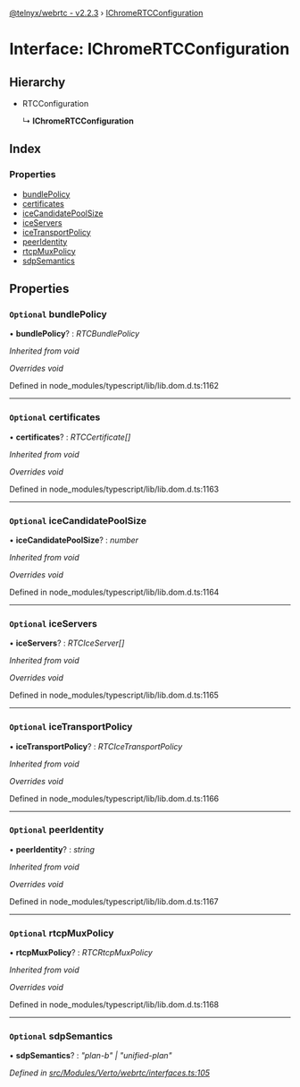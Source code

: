 [@telnyx/webrtc - v2.2.3](../README.md) › [IChromeRTCConfiguration](ichromertcconfiguration.md)

# Interface: IChromeRTCConfiguration

## Hierarchy

* RTCConfiguration

  ↳ **IChromeRTCConfiguration**

## Index

### Properties

* [bundlePolicy](ichromertcconfiguration.md#optional-bundlepolicy)
* [certificates](ichromertcconfiguration.md#optional-certificates)
* [iceCandidatePoolSize](ichromertcconfiguration.md#optional-icecandidatepoolsize)
* [iceServers](ichromertcconfiguration.md#optional-iceservers)
* [iceTransportPolicy](ichromertcconfiguration.md#optional-icetransportpolicy)
* [peerIdentity](ichromertcconfiguration.md#optional-peeridentity)
* [rtcpMuxPolicy](ichromertcconfiguration.md#optional-rtcpmuxpolicy)
* [sdpSemantics](ichromertcconfiguration.md#optional-sdpsemantics)

## Properties

### `Optional` bundlePolicy

• **bundlePolicy**? : *RTCBundlePolicy*

*Inherited from void*

*Overrides void*

Defined in node_modules/typescript/lib/lib.dom.d.ts:1162

___

### `Optional` certificates

• **certificates**? : *RTCCertificate[]*

*Inherited from void*

*Overrides void*

Defined in node_modules/typescript/lib/lib.dom.d.ts:1163

___

### `Optional` iceCandidatePoolSize

• **iceCandidatePoolSize**? : *number*

*Inherited from void*

*Overrides void*

Defined in node_modules/typescript/lib/lib.dom.d.ts:1164

___

### `Optional` iceServers

• **iceServers**? : *RTCIceServer[]*

*Inherited from void*

*Overrides void*

Defined in node_modules/typescript/lib/lib.dom.d.ts:1165

___

### `Optional` iceTransportPolicy

• **iceTransportPolicy**? : *RTCIceTransportPolicy*

*Inherited from void*

*Overrides void*

Defined in node_modules/typescript/lib/lib.dom.d.ts:1166

___

### `Optional` peerIdentity

• **peerIdentity**? : *string*

*Inherited from void*

*Overrides void*

Defined in node_modules/typescript/lib/lib.dom.d.ts:1167

___

### `Optional` rtcpMuxPolicy

• **rtcpMuxPolicy**? : *RTCRtcpMuxPolicy*

*Inherited from void*

*Overrides void*

Defined in node_modules/typescript/lib/lib.dom.d.ts:1168

___

### `Optional` sdpSemantics

• **sdpSemantics**? : *"plan-b" | "unified-plan"*

*Defined in [src/Modules/Verto/webrtc/interfaces.ts:105](https://github.com/team-telnyx/webrtc/blob/main/packages/js/src/Modules/Verto/webrtc/interfaces.ts#L105)*
